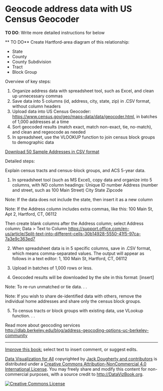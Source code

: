# Geocode address data with US Census Geocoder

**TO DO**: Write more detailed instructions for below

** TO DO** Create Hartford-area diagram of this relationship:
- State
- County
- County Subdivision
- Tract
- Block Group

Overview of key steps:
1) Organize address data with spreadsheet tool, such as Excel, and clean up unnecessary commas
2) Save data into 5 columns (id, address, city, state, zip) in .CSV format, without column headers
3) Upload data into US Census Geocoder: https://www.census.gov/geo/maps-data/data/geocoder.html, in batches of 1,000 addresses at a time
4) Sort geocoded results (match exact, match non-exact, tie, no-match), and clean and regeocode as needed
5) In spreadsheet, use the VLOOKUP function to join census block groups to demographic data

[Download 50 Sample Addresses in CSV format](sample-addresses-50.csv)

Detailed steps:

Explain census tracts and census-block groups, and ACS 5-year data.

1) In spreadsheet tool (such as MS Excel), copy data and organize into 5 columns, with NO column headings:
Unique ID number
Address (number and street, such as 100 Main Street)
City
State
Zipcode

Note: If the data does not include the state, then insert it as a new column

Note: If the Address column includes extra commas, like this:
100 Main St, Apt 2, Hartford, CT, 06112

Then create blank columns after the Address column; select Address column; Data > Text to Column
https://support.office.com/en-us/article/Split-text-into-different-cells-30b14928-5550-41f5-97ca-7a3e9c363ed7

2) When spreadsheet data is in 5 specific columns, save in .CSV format, which means comma-separated values. The output will appear as follows in a text editor:
1, 100 Main St, Hartford, CT, 06112

3) Upload in batches of 1,000 rows or less.

4) Geocoded results will be downloaded by the site in this format:
[insert]

Note: To re-run unmatched or tie data. . .

Note: If you wish to share de-identified data with others, remove the individual home addresses and share only the census block groups.

5) To census tracts or block groups with existing data, use VLookup function. . .

Read more about geocoding services
http://dlab.berkeley.edu/blog/address-geocoding-options-uc-berkeley-community

---
[Improve this book:](gitbook/improve.md) select text to insert comment, or suggest edits.

[Data Visualization for All](http://datavizbook.org)
copyrighted by [Jack Dougherty and contributors](introduction/who.md)
is distributed under a [Creative Commons Attribution-NonCommercial 4.0 International License](http://creativecommons.org/licenses/by-nc/4.0).
You may freely share and modify this content for non-commercial purposes, with a source credit to http://DataVizBook.org.

<a rel="license" href="http://creativecommons.org/licenses/by-nc/4.0/"><img alt="Creative Commons License" style="border-width:0" src="https://i.creativecommons.org/l/by-nc/4.0/88x31.png" /></a>
